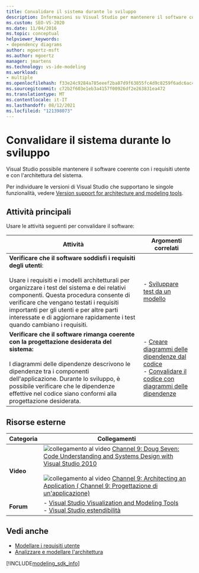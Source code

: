 ```yaml
---
title: Convalidare il sistema durante lo sviluppo
description: Informazioni su Visual Studio per mantenere il software coerente con i requisiti degli utenti e con l'architettura del sistema.
ms.custom: SEO-VS-2020
ms.date: 11/04/2016
ms.topic: conceptual
helpviewer_keywords:
- dependency diagrams
author: mgoertz-msft
ms.author: mgoertz
manager: jmartens
ms.technology: vs-ide-modeling
ms.workload:
- multiple
ms.openlocfilehash: f33e24c9284a785eeef2ba87d9f63855fc4d9c8259f6adc6ac44d1090a85dc34
ms.sourcegitcommit: c72b2f603e1eb3a4157f00926df2e263831ea472
ms.translationtype: MT
ms.contentlocale: it-IT
ms.lasthandoff: 08/12/2021
ms.locfileid: "121398073"
---
```

# <a name="validate-your-system-during-development"></a>Convalidare il sistema durante lo sviluppo

Visual Studio possibile mantenere il software coerente con i requisiti utente e con l'architettura del sistema.

Per individuare le versioni di Visual Studio che supportano le singole funzionalità, vedere [Version support for architecture and modeling tools](../modeling/analyze-and-model-your-architecture.md#VersionSupport).

## <a name="key-tasks"></a>Attività principali

Usare le attività seguenti per convalidare il software:

|**Attività**|**Argomenti correlati**|
|-|-|
|**Verificare che il software soddisfi i requisiti degli utenti**:<br /><br />Usare i requisiti e i modelli architetturali per organizzare i test del sistema e dei relativi componenti. Questa procedura consente di verificare che vengano testati i requisiti importanti per gli utenti e per altre parti interessate e di aggiornare rapidamente i test quando cambiano i requisiti.|- [Sviluppare test da un modello](../modeling/develop-tests-from-a-model.md)|
|**Verificare che il software rimanga coerente con la progettazione desiderata del sistema:**<br /><br />I diagrammi delle dipendenze descrivono le dipendenze tra i componenti dell'applicazione. Durante lo sviluppo, è possibile verificare che le dipendenze effettive nel codice siano conformi alla progettazione desiderata.|- [Creare diagrammi delle dipendenze dal codice](../modeling/create-layer-diagrams-from-your-code.md)<br />- [Convalidare il codice con diagrammi delle dipendenze](../modeling/validate-code-with-layer-diagrams.md)|

## <a name="external-resources"></a>Risorse esterne

|**Categoria**|**Collegamenti**|
|-|-|
|**Video**|![collegamento al video ](../data-tools/media/playvideo.gif) [Channel 9: Doug Seven: Code Understanding and Systems Design with Visual Studio 2010](https://channel9.msdn.com/shows/VS2010Launch/Doug-Seven-Code-Understanding-and-Systems-Design-with-Visual-Studio-2010)<br /><br /> ![collegamento al video ](../data-tools/media/playvideo.gif) [Channel 9: Architecting an Application ( Channel 9: Progettazione di un'applicazione)](https://channel9.msdn.com/blogs/clinted/uml-with-vs-2010-part-5-architecting-an-application)|
|**Forum**|- [Visual Studio Visualization and Modeling Tools](https://social.msdn.microsoft.com/Forums/en-US/home?forum=vsarch)<br />- [Visual Studio estendibilità](https://social.msdn.microsoft.com/Forums/vstudio/home?forum=vsx)|

## <a name="see-also"></a>Vedi anche

- [Modellare i requisiti utente](../modeling/model-user-requirements.md)
- [Analizzare e modellare l'architettura](../modeling/analyze-and-model-your-architecture.md)

[!INCLUDE[modeling_sdk_info](includes/modeling_sdk_info.md)]
